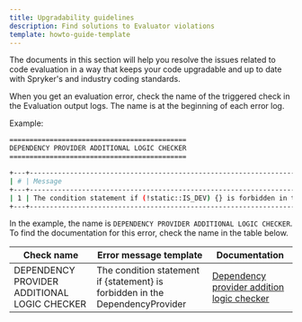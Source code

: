 ```yaml
---
title: Upgradability guidelines
description: Find solutions to Evaluator violations
template: howto-guide-template
---
```


The documents in this section will help you resolve the issues related to code evaluation in a way that keeps your code upgradable and up to date with Spryker's and industry coding standards.

When you get an evaluation error, check the name of the triggered check in the Evaluation output logs. The name is at the beginning of each error log.

Example:
```bash
============================================
DEPENDENCY PROVIDER ADDITIONAL LOGIC CHECKER
============================================

+---+----------------------------------------------------------------------------------------+--------------------------------------------------------------------------------------------------------------------------+
| # | Message                                                                                | Target                                                                                                                   |
+---+----------------------------------------------------------------------------------------+--------------------------------------------------------------------------------------------------------------------------+
| 1 | The condition statement if (!static::IS_DEV) {} is forbidden in the DependencyProvider | tests/Acceptance/_data/InvalidProject/src/Pyz/Zed/Console/ConsoleDependencyProvider.php |
+---+----------------------------------------------------------------------------------------+--------------------------------------------------------------------------------------------------------------------------+


```

In the example, the name is `DEPENDENCY PROVIDER ADDITIONAL LOGIC CHECKER`. To find the documentation for this error, check the name in the table below.

<div class="width-100">


| Check name  | Error message template                                                   | Documentation                                                                                                                                                                            |
| ----------- |--------------------------------------------------------------------------|------------------------------------------------------------------------------------------------------------------------------------------------------------------------------------------|
| DEPENDENCY PROVIDER ADDITIONAL LOGIC CHECKER | The condition statement if {statement} is forbidden in the DependencyProvider | [Dependency provider addition logic checker](/docs/scos/dev/guidelines/keeping-a-project-upgradable/upgradability-guidelines/entity-name-is-not-unique.html#transfer-name-is-not-unique) |

</div>
